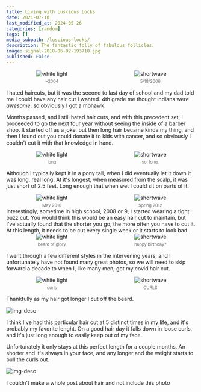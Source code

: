 ```yaml
---
title: Living with Luscious Locks
date: 2021-07-10
last_modified_at: 2024-05-26
categories: [random]
tags: []
media_subpath: /luscious-locks/
description: The fantastic folly of fabulous follicles.
image: signal-2018-06-02-193710.jpg
published: False
---
```


<style>
    .grid-2x2 {
        display: grid;
        grid-template-columns: 1fr 1fr;
        grid-template-rows: auto auto;
        column-gap: 20px; /* Keep horizontal gap */
        justify-items: center;
    }
    .grid-3x2 {
        display: grid;
        grid-template-columns: 1fr 1fr 1fr;
        grid-template-rows: auto auto;
        column-gap: 20px; /* Keep horizontal gap */
        justify-items: center;
    }
    .grid-container {
        justify-items: center;
    }
    .grid-container > div {
        display: flex;
        flex-direction: column;
        align-items: center;
        height: 100%; /* Ensure the div takes full height of the grid cell */
        justify-content: flex-end; /* Align items to the bottom */
    }
    .grid-container img {
        width: auto;
        max-width: 100%;
        height: auto;
        object-fit: cover;
        display: block;
        margin-bottom: 5px; /* Small margin to separate the image and caption */
    }
    .grid-container .caption em {
        display: block;
        text-align: center;
        font-style: normal;
        font-size: 80%;
        padding: 0;
        color: #6d6c6c;
    }
</style>


<div class="grid-container grid-2x2">
    <div>
        <img src="signal-2018-06-02-193710.jpg" alt="white light">
    </div>
    <div>
        <img src="03.jpg" alt="shortwave">
    </div>
    <div class="caption">
        <em>~2004</em>
    </div>
    <div class="caption">
        <em>5/18/2006</em>
    </div>
</div>

I hated haircuts, but it was the second to last day of school and my dad told me I could have any hair cut I wanted. 4th grade me thought indians were _awesome_, so obviously I got a mohawk. 

Months passed, and I still hated hair cuts, and with this precedent set, I proceeded to go the next four year without seeing the inside of a barber shop. It started off as a joke, but then long hair became kinda my thing, and then I found out you could donate it to kids with cancer, and so obviously I couldn't cut it with that knowledge in hand. 

<div class="grid-container grid-2x2">
    <div>
        <img src="01.jpg" alt="white light">
    </div>
    <div>
        <img src="02.jpg" alt="shortwave">
    </div>
    <div class="caption">
        <em>long</em>
    </div>
    <div class="caption">
        <em>so. long.</em>
    </div>
</div>

Although I typically kept it in a pony tail, when I did eventually let it down it was long, real long. At it's longest, when measured from the scalp, it was just short of 2.5 feet. Long enough that when wet I could sit on parts of it.


<div class="grid-container grid-2x2">
    <div>
        <img src="31352_10150171601920316_810635315_12330939_3018341_n.jpg" alt="white light">
    </div>
    <div>
        <img src="IMAG2116342.jpg" alt="shortwave">
    </div>
    <div class="caption">
        <em>May 2010</em>
    </div>
    <div class="caption">
        <em>Spring 2012</em>
    </div>
</div>
Interestingly, sometime in high school, 2008 or 9, I started wearing a tight buzz cut. You would think this would be an easy hair cut to maintain, but I've actually found that the shorter you go, the more often you have to cut it. At this length, it needs to be cut every single week or it starts to look bad.


<div class="grid-container grid-2x2">
    <div>
        <img src="Screenshot_20201015-220403_Photos.jpg" alt="white light">
    </div>
    <div>
        <img src="signal-2020-10-11-142954.jpg" alt="shortwave">
    </div>
    <div class="caption">
        <em>beard of glory</em>
    </div>
    <div class="caption">
        <em>happy birthday?</em>
    </div>
</div>


I went through a few different styles in the intervening years, and I unfortunately have not found many great photos, so we will need to skip forward a decade to when I, like many men, got my covid hair cut.

<div class="grid-container grid-2x2">
    <div>
        <img src="20210517_124954.jpg" alt="white light">
    </div>
    <div>
        <img src="Screenshot_20210516-094250_Gallery.jpg" alt="shortwave">
    </div>
    <div class="caption">
        <em>curls</em>
    </div>
    <div class="caption">
        <em>CURLS</em>
    </div>
</div>

Thankfully as my hair got longer I cut off the beard.


![img-desc](20210710_181304.jpg)

I think I've had this particular hair cut at 5 distinct times in my life, and it's probably my favorite lenght. On a good hair day it falls down in loose curls, and it's just long enough to easily keep out of my face. 

Unfortunately it only stays at this perfect length for a couple months. An shorter and it's always in your face, and any longer and the weight starts to pull the curls out.

![img-desc](frogs.jpg)

I couldn't make a whole post about hair and not include this photo 
